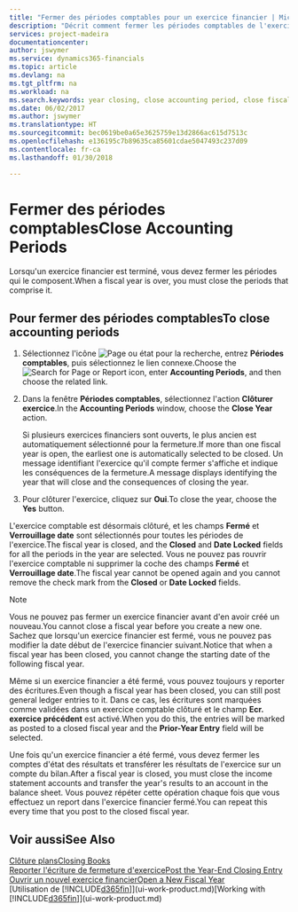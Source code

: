 ```yaml
---
title: "Fermer des périodes comptables pour un exercice financier | Microsoft Docs"
description: "Décrit comment fermer les périodes comptables de l'exercice financier."
services: project-madeira
documentationcenter: 
author: jswymer
ms.service: dynamics365-financials
ms.topic: article
ms.devlang: na
ms.tgt_pltfrm: na
ms.workload: na
ms.search.keywords: year closing, close accounting period, close fiscal year, bank account detailed trial balance
ms.date: 06/02/2017
ms.author: jswymer
ms.translationtype: HT
ms.sourcegitcommit: bec0619be0a65e3625759e13d2866ac615d7513c
ms.openlocfilehash: e136195c7b89635ca85601cdae5047493c237d09
ms.contentlocale: fr-ca
ms.lasthandoff: 01/30/2018

---
```

# <a name="close-accounting-periods"></a><span data-ttu-id="84cad-103">Fermer des périodes comptables</span><span class="sxs-lookup"><span data-stu-id="84cad-103">Close Accounting Periods</span></span>
<span data-ttu-id="84cad-104">Lorsqu'un exercice financier est terminé, vous devez fermer les périodes qui le composent.</span><span class="sxs-lookup"><span data-stu-id="84cad-104">When a fiscal year is over, you must close the periods that comprise it.</span></span>

## <a name="to-close-accounting-periods"></a><span data-ttu-id="84cad-105">Pour fermer des périodes comptables</span><span class="sxs-lookup"><span data-stu-id="84cad-105">To close accounting periods</span></span>
1. <span data-ttu-id="84cad-106">Sélectionnez l'icône ![Page ou état pour la recherche](media/ui-search/search_small.png "Page ou état pour la recherche"), entrez **Périodes comptables**, puis sélectionnez le lien connexe.</span><span class="sxs-lookup"><span data-stu-id="84cad-106">Choose the ![Search for Page or Report](media/ui-search/search_small.png "Search for Page or Report icon") icon, enter **Accounting Periods**, and then choose the related link.</span></span>
2. <span data-ttu-id="84cad-107">Dans la fenêtre **Périodes comptables**, sélectionnez l'action **Clôturer exercice**.</span><span class="sxs-lookup"><span data-stu-id="84cad-107">In the **Accounting Periods** window, choose the **Close Year** action.</span></span>

    <span data-ttu-id="84cad-108">Si plusieurs exercices financiers sont ouverts, le plus ancien est automatiquement sélectionné pour la fermeture.</span><span class="sxs-lookup"><span data-stu-id="84cad-108">If more than one fiscal year is open, the earliest one is automatically selected to be closed.</span></span> <span data-ttu-id="84cad-109">Un message identifiant l'exercice qu'il compte fermer s'affiche et indique les conséquences de la fermeture.</span><span class="sxs-lookup"><span data-stu-id="84cad-109">A message displays identifying the year that will close and the consequences of closing the year.</span></span>
3. <span data-ttu-id="84cad-110">Pour clôturer l'exercice, cliquez sur **Oui**.</span><span class="sxs-lookup"><span data-stu-id="84cad-110">To close the year, choose the **Yes** button.</span></span>

<span data-ttu-id="84cad-111">L'exercice comptable est désormais clôturé, et les champs **Fermé** et **Verrouillage date** sont sélectionnés pour toutes les périodes de l'exercice.</span><span class="sxs-lookup"><span data-stu-id="84cad-111">The fiscal year is closed, and the **Closed** and **Date Locked** fields for all the periods in the year are selected.</span></span> <span data-ttu-id="84cad-112">Vous ne pouvez pas rouvrir l'exercice comptable ni supprimer la coche des champs **Fermé** et **Verrouillage date**.</span><span class="sxs-lookup"><span data-stu-id="84cad-112">The fiscal year cannot be opened again and you cannot remove the check mark from the **Closed** or **Date Locked** fields.</span></span>

> [!NOTE]  
>   <span data-ttu-id="84cad-113">Vous ne pouvez pas fermer un exercice financier avant d'en avoir créé un nouveau.</span><span class="sxs-lookup"><span data-stu-id="84cad-113">You cannot close a fiscal year before you create a new one.</span></span> <span data-ttu-id="84cad-114">Sachez que lorsqu'un exercice financier est fermé, vous ne pouvez pas modifier la date début de l'exercice financier suivant.</span><span class="sxs-lookup"><span data-stu-id="84cad-114">Notice that when a fiscal year has been closed, you cannot change the starting date of the following fiscal year.</span></span>

<span data-ttu-id="84cad-115">Même si un exercice financier a été fermé, vous pouvez toujours y reporter des écritures.</span><span class="sxs-lookup"><span data-stu-id="84cad-115">Even though a fiscal year has been closed, you can still post general ledger entries to it.</span></span> <span data-ttu-id="84cad-116">Dans ce cas, les écritures sont marquées comme validées dans un exercice comptable clôturé et le champ **Ecr. exercice précédent** est activé.</span><span class="sxs-lookup"><span data-stu-id="84cad-116">When you do this, the entries will be marked as posted to a closed fiscal year and the **Prior-Year Entry** field will be selected.</span></span>

<span data-ttu-id="84cad-117">Une fois qu'un exercice financier a été fermé, vous devez fermer les comptes d'état des résultats et transférer les résultats de l'exercice sur un compte du bilan.</span><span class="sxs-lookup"><span data-stu-id="84cad-117">After a fiscal year is closed, you must close the income statement accounts and transfer the year's results to an account in the balance sheet.</span></span> <span data-ttu-id="84cad-118">Vous pouvez répéter cette opération chaque fois que vous effectuez un report dans l'exercice financier fermé.</span><span class="sxs-lookup"><span data-stu-id="84cad-118">You can repeat this every time that you post to the closed fiscal year.</span></span>

## <a name="see-also"></a><span data-ttu-id="84cad-119">Voir aussi</span><span class="sxs-lookup"><span data-stu-id="84cad-119">See Also</span></span>
[<span data-ttu-id="84cad-120">Clôture plans</span><span class="sxs-lookup"><span data-stu-id="84cad-120">Closing Books</span></span>](year-close-books.md)  
[<span data-ttu-id="84cad-121">Reporter l'écriture de fermeture d'exercice</span><span class="sxs-lookup"><span data-stu-id="84cad-121">Post the Year-End Closing Entry</span></span>](year-how-post-year-end-close-entry.md)  
[<span data-ttu-id="84cad-122">Ouvrir un nouvel exercice financier</span><span class="sxs-lookup"><span data-stu-id="84cad-122">Open a New Fiscal Year</span></span>](finance-how-open-new-fiscal-year.md)  
<span data-ttu-id="84cad-123">[Utilisation de [!INCLUDE[d365fin](includes/d365fin_md.md)]](ui-work-product.md)</span><span class="sxs-lookup"><span data-stu-id="84cad-123">[Working with [!INCLUDE[d365fin](includes/d365fin_md.md)]](ui-work-product.md)</span></span>

